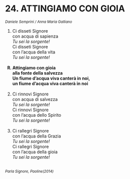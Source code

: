 # 24. ATTINGIAMO CON GIOIA

<sub><i>Daniele Semprini / Anna Maria Galliano</i></sub>
<ol>
	<li>Ci disseti Signore<br>
		con acqua di sapienza<br>
		<i>Tu sei la sorgente!</i><br>
		Ci disseti Signore<br>
		con l’acqua della vita<br>
		<i>Tu sei la sorgente!</i></li><br>
	<b><li type="A" value="18">Attingiamo con gioia<br>
		alla fonte della salvezza <br>
		Un fiume d’acqua viva canterà in noi,<br>
		un fiume d’acqua viva canterà in noi</li></b><br>
	<li value="2">Ci rinnovi Signore<br>
		con acqua di salvezza<br>
		<i>Tu sei la sorgente!</i><br>
		Ci rinnovi Signore<br>
		con l’acqua dello Spirito<br>
		<i>Tu sei la sorgente!</i></li><br>
	<li>Ci rallegri Signore<br>
		con l’acqua della Grazia<br>
		<i>Tu sei la sorgente!</i><br>
		Ci rallegri Signore<br>
		con l’acqua della gioia<br>
		<i>Tu sei la sorgente!</i></li><br>
</ol>
<sub><i>Parla Signore, Paoline(2014)</i></sub>
